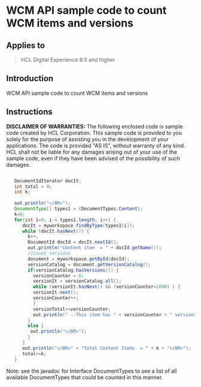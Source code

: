 # WCM API sample code to count WCM items and versions

## Applies to

> HCL Digital Experience 8.5 and higher

## Introduction

WCM API sample code to count WCM items and versions

## Instructions

**DISCLAIMER OF WARRANTIES:**
The following enclosed code is sample code created by HCL Corporation.
This sample code is provided to you solely for the purpose of assisting you in the development of your applications.
The code is provided "AS IS", without warranty of any kind. HCL shall not be liable for any damages arising out of your use of the sample code, even if they have been advised of the possibility of such damages.

```java

   DocumentIdIterator docIt;
   int total = 0;
   int k;
 
   out.println("</BR>");
   DocumentType[] types1 = {DocumentTypes.Content};
   k=0;
   for(int i=0; i < types1.length; i++) {
      docIt = myworkspace.findByType(types1[i]);
      while (docIt.hasNext()) {
        k++;
        DocumentId docId = docIt.nextId();
        out.println("Content item  = " + docId.getName());
        //Count versions
        document = myworkspace.getById(docId);
        versionCatalog = document.getVersionCatalog();
        if(versionCatalog.hasVersions()) {
          versionCounter = 0;
          versionIt = versionCatalog.all();
          while (versionIt.hasNext() && (versionCounter<1000) ) {
          versionIt.next();
          versionCounter++;
          }
          versionTotal+=versionCounter;
          out.println(" --This item has " + versionCounter + " versions" + "</BR>");
        }
        else {
         out.println("</BR>");
        }
      }
      out.println("</BR>" + "Total Content Items  = " + k + "</BR>");
      total+=k;
   }
```

Note: see the javadoc for Interface DocumentTypes to see a list of all available DocumentTypes that could be counted in this manner.
